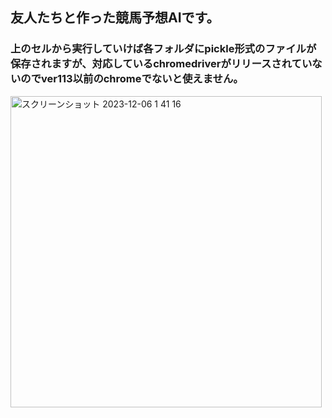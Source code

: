 ## 友人たちと作った競馬予想AIです。
### 上のセルから実行していけば各フォルダにpickle形式のファイルが保存されますが、対応しているchromedriverがリリースされていないのでver113以前のchromeでないと使えません。
<img width="498" alt="スクリーンショット 2023-12-06 1 41 16" src="https://github.com/Watanabe133/PegasusPrediction/assets/125030217/dabb17fd-6cd1-46af-8c33-0fe9cbf17439">
